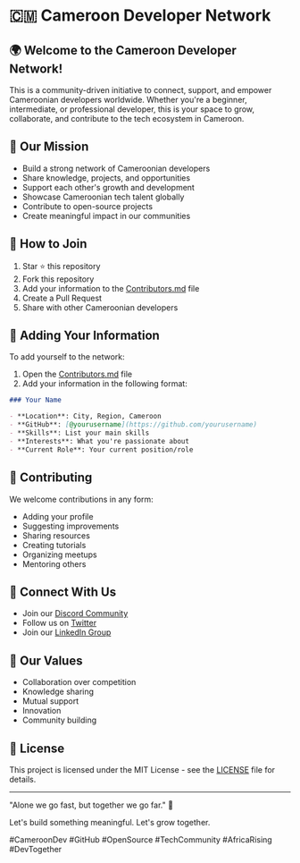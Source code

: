  # 🇨🇲 Cameroon Developer Network

## 🌍 Welcome to the Cameroon Developer Network!

This is a community-driven initiative to connect, support, and empower Cameroonian developers worldwide. Whether you're a beginner, intermediate, or professional developer, this is your space to grow, collaborate, and contribute to the tech ecosystem in Cameroon.

## 🚀 Our Mission  

- Build a strong network of Cameroonian developers
- Share knowledge, projects, and opportunities
- Support each other's growth and development
- Showcase Cameroonian tech talent globally
- Contribute to open-source projects
- Create meaningful impact in our communities

## 👥 How to Join

1. Star ⭐ this repository
2. Fork this repository
3. Add your information to the [Contributors.md](./Contributors.md) file
4. Create a Pull Request
5. Share with other Cameroonian developers

## 📝 Adding Your Information

To add yourself to the network:

1. Open the [Contributors.md](./Contributors.md) file
2. Add your information in the following format:

```markdown
### Your Name

- **Location**: City, Region, Cameroon
- **GitHub**: [@yourusername](https://github.com/yourusername)
- **Skills**: List your main skills
- **Interests**: What you're passionate about
- **Current Role**: Your current position/role
```

## 🤝 Contributing

We welcome contributions in any form:

- Adding your profile
- Suggesting improvements
- Sharing resources
- Creating tutorials
- Organizing meetups
- Mentoring others

## 📢 Connect With Us

- Join our [Discord Community](link-to-discord)
- Follow us on [Twitter](link-to-twitter)
- Join our [LinkedIn Group](link-to-linkedin)

## 🌱 Our Values

- Collaboration over competition
- Knowledge sharing
- Mutual support
- Innovation
- Community building

## 📜 License

This project is licensed under the MIT License - see the [LICENSE](LICENSE) file for details.

---

"Alone we go fast, but together we go far." 🌱

Let's build something meaningful. Let's grow together.

#CameroonDev #GitHub #OpenSource #TechCommunity #AfricaRising #DevTogether
